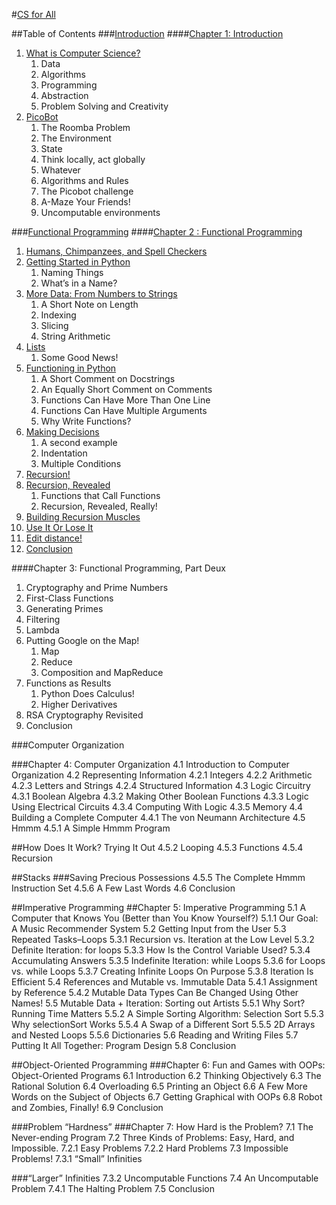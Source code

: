 #[CS for All](https://www.cs.hmc.edu/csforall/)

##Table of Contents
###[Introduction](https://www.cs.hmc.edu/csforall/#intrdouction)
####[Chapter 1: Introduction](https://www.cs.hmc.edu/csforall/Introduction/Introduction.html)
1. [What is Computer Science?](https://www.cs.hmc.edu/csforall/Introduction/Introduction.html#what-is-computer-science)
    1. Data
    2. Algorithms
    3. Programming
    4. Abstraction
    5. Problem Solving and Creativity
2. [PicoBot](https://www.cs.hmc.edu/csforall/Introduction/Introduction.html#picobot)
    1. The Roomba Problem
    2. The Environment
    3. State
    4. Think locally, act globally
    5. Whatever
    6. Algorithms and Rules
    7. The Picobot challenge
    8. A-Maze Your Friends!
    9. Uncomputable environments

###[Functional Programming](https://www.cs.hmc.edu/csforall/#functional-programming)
####[Chapter 2 : Functional Programming](https://www.cs.hmc.edu/csforall/FunctionalProgramming/functionalprogramming.html)
1. [Humans, Chimpanzees, and Spell Checkers](https://www.cs.hmc.edu/csforall/FunctionalProgramming/functionalprogramming.html#humans-chimpanzees-and-spell-checkers)
2. [Getting Started in Python](https://www.cs.hmc.edu/csforall/FunctionalProgramming/functionalprogramming.html#getting-started-in-python)
    1. Naming Things
    2. What’s in a Name?
3. [More Data: From Numbers to Strings](https://www.cs.hmc.edu/csforall/FunctionalProgramming/functionalprogramming.html#more-data-from-numbers-to-strings)
    1. A Short Note on Length
    2. Indexing
    3. Slicing
    4. String Arithmetic
4. [Lists](https://www.cs.hmc.edu/csforall/FunctionalProgramming/functionalprogramming.html#lists)
    1. Some Good News!
5. [Functioning in Python](https://www.cs.hmc.edu/csforall/FunctionalProgramming/functionalprogramming.html#functioning-in-python)
    1. A Short Comment on Docstrings
    2. An Equally Short Comment on Comments
    3. Functions Can Have More Than One Line
    4. Functions Can Have Multiple Arguments
    5. Why Write Functions?
6. [Making Decisions](https://www.cs.hmc.edu/csforall/FunctionalProgramming/functionalprogramming.html#making-decisions)
    1. A second example
    2. Indentation
    3. Multiple Conditions
7. [Recursion!](https://www.cs.hmc.edu/csforall/FunctionalProgramming/functionalprogramming.html#recursion)
8. [Recursion, Revealed](https://www.cs.hmc.edu/csforall/FunctionalProgramming/functionalprogramming.html#recursion-revealed)
    1. Functions that Call Functions
    2. Recursion, Revealed, Really!
9. [Building Recursion Muscles](https://www.cs.hmc.edu/csforall/FunctionalProgramming/functionalprogramming.html#building-recursion-muscles)
10. [Use It Or Lose It](https://www.cs.hmc.edu/csforall/FunctionalProgramming/functionalprogramming.html#use-it-or-lose-it)
11. [Edit distance!](https://www.cs.hmc.edu/csforall/FunctionalProgramming/functionalprogramming.html#edit-distance)
12. [Conclusion](https://www.cs.hmc.edu/csforall/FunctionalProgramming/functionalprogramming.html#conclusion)

####Chapter 3: Functional Programming, Part Deux
1. Cryptography and Prime Numbers
2. First-Class Functions
3. Generating Primes
4. Filtering
5. Lambda
6. Putting Google on the Map!
    1. Map
    2. Reduce
    3. Composition and MapReduce
7. Functions as Results
    1. Python Does Calculus!
    2. Higher Derivatives
8. RSA Cryptography Revisited
9. Conclusion

###Computer Organization

###Chapter 4: Computer Organization
4.1 Introduction to Computer Organization
4.2 Representing Information
4.2.1 Integers
4.2.2 Arithmetic
4.2.3 Letters and Strings
4.2.4 Structured Information
4.3 Logic Circuitry
4.3.1 Boolean Algebra
4.3.2 Making Other Boolean Functions
4.3.3 Logic Using Electrical Circuits
4.3.4 Computing With Logic
4.3.5 Memory
4.4 Building a Complete Computer
4.4.1 The von Neumann Architecture
4.5 Hmmm
4.5.1 A Simple Hmmm Program

##How Does It Work?
Trying It Out
4.5.2 Looping
4.5.3 Functions
4.5.4 Recursion

##Stacks
###Saving Precious Possessions
4.5.5 The Complete Hmmm Instruction Set
4.5.6 A Few Last Words
4.6 Conclusion

##Imperative Programming
##Chapter 5: Imperative Programming
5.1 A Computer that Knows You (Better than You Know Yourself?)
5.1.1 Our Goal: A Music Recommender System
5.2 Getting Input from the User
5.3 Repeated Tasks–Loops
5.3.1 Recursion vs. Iteration at the Low Level
5.3.2 Definite Iteration: for loops
5.3.3 How Is the Control Variable Used?
5.3.4 Accumulating Answers
5.3.5 Indefinite Iteration: while Loops
5.3.6 for Loops vs. while Loops
5.3.7 Creating Infinite Loops On Purpose
5.3.8 Iteration Is Efficient
5.4 References and Mutable vs. Immutable Data
5.4.1 Assignment by Reference
5.4.2 Mutable Data Types Can Be Changed Using Other Names!
5.5 Mutable Data + Iteration: Sorting out Artists
5.5.1 Why Sort? Running Time Matters
5.5.2 A Simple Sorting Algorithm: Selection Sort
5.5.3 Why selectionSort Works
5.5.4 A Swap of a Different Sort
5.5.5 2D Arrays and Nested Loops
5.5.6 Dictionaries
5.6 Reading and Writing Files
5.7 Putting It All Together: Program Design
5.8 Conclusion

##Object-Oriented Programming
###Chapter 6: Fun and Games with OOPs: Object-Oriented Programs
6.1 Introduction
6.2 Thinking Objectively
6.3 The Rational Solution
6.4 Overloading
6.5 Printing an Object
6.6 A Few More Words on the Subject of Objects
6.7 Getting Graphical with OOPs
6.8 Robot and Zombies, Finally!
6.9 Conclusion

###Problem “Hardness”
###Chapter 7: How Hard is the Problem?
7.1 The Never-ending Program
7.2 Three Kinds of Problems: Easy, Hard, and Impossible.
7.2.1 Easy Problems
7.2.2 Hard Problems
7.3 Impossible Problems!
7.3.1 “Small” Infinities

###“Larger” Infinities
7.3.2 Uncomputable Functions
7.4 An Uncomputable Problem
7.4.1 The Halting Problem
7.5 Conclusion
